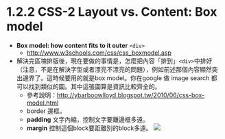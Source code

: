 # 1.2.2 CSS-2 Layout vs. Content: Box model

* **Box model: how content fits to it outer** `<div>` 
	* http://www.w3schools.com/css/css_boxmodel.asp
* 解決完區塊排版後，現在要做的事情是，怎麼把內容「排到」`<div>`中排好（注意，不是在解決字型或者漂亮不漂亮的問題），例如前述那個內容顯然突出邊界了。這時候要用的就是box model。你在google 做 image search 都可以找到類似的圖。其中這張圖算是資訊比較齊全的。
	* 參考說明：http://ybarboowlloyd.blogspot.tw/2010/06/css-box-model.html
	* border 邊框。
	* **padding** 文字內縮，控制文字要離邊框多遠。
	* **margin** 控制這個block要距離別的block多遠。
	![](/assets/img17.png)		

